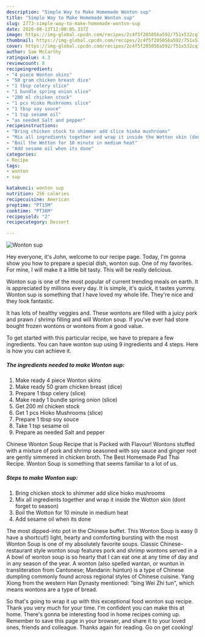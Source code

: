 ```yaml
---
description: "Simple Way to Make Homemade Wonton sup"
title: "Simple Way to Make Homemade Wonton sup"
slug: 2773-simple-way-to-make-homemade-wonton-sup
date: 2020-08-13T12:00:05.337Z
image: https://img-global.cpcdn.com/recipes/2c4f5f205056a592/751x532cq70/wonton-sup-recipe-main-photo.jpg
thumbnail: https://img-global.cpcdn.com/recipes/2c4f5f205056a592/751x532cq70/wonton-sup-recipe-main-photo.jpg
cover: https://img-global.cpcdn.com/recipes/2c4f5f205056a592/751x532cq70/wonton-sup-recipe-main-photo.jpg
author: Sam McCarthy
ratingvalue: 4.3
reviewcount: 8
recipeingredient:
- "4 piece Wonton skins"
- "50 gram chicken breast dice"
- "1 tbsp celery slice"
- "1 bundle spring onion slice"
- "200 ml chicken stock"
- "1 pcs Hioko Mushrooms slice"
- "1 tbsp soy souce"
- "1 tsp sesame oil"
- "as needed Salt and pepper"
recipeinstructions:
- "Bring chicken stock to shimmer add slice hioko mushrooms"
- "Mix all ingredients together and wrap it inside the Wotton skin (dont forget to season)"
- "Boil the Wotton for 10 minute in medium heat"
- "Add sesame oil when its done"
categories:
- Recipe
tags:
- wonton
- sup

katakunci: wonton sup 
nutrition: 256 calories
recipecuisine: American
preptime: "PT15M"
cooktime: "PT36M"
recipeyield: "2"
recipecategory: Dessert

---
```



![Wonton sup](https://img-global.cpcdn.com/recipes/2c4f5f205056a592/751x532cq70/wonton-sup-recipe-main-photo.jpg)

Hey everyone, it's John, welcome to our recipe page. Today, I'm gonna show you how to prepare a special dish, wonton sup. One of my favorites. For mine, I will make it a little bit tasty. This will be really delicious.

Wonton sup is one of the most popular of current trending meals on earth. It is appreciated by millions every day. It is simple, it's quick, it tastes yummy. Wonton sup is something that I have loved my whole life. They're nice and they look fantastic.

It has lots of healthy veggies and. These wontons are filled with a juicy pork and prawn / shrimp filling and will Wonton soup. If you&#39;ve ever had store bought frozen wontons or wontons from a good value.


To get started with this particular recipe, we have to prepare a few ingredients. You can have wonton sup using 9 ingredients and 4 steps. Here is how you can achieve it.

<!--inarticleads1-->

##### The ingredients needed to make Wonton sup:

1. Make ready 4 piece Wonton skins
1. Make ready 50 gram chicken breast (dice)
1. Prepare 1 tbsp celery (slice)
1. Make ready 1 bundle spring onion (slice)
1. Get 200 ml chicken stock
1. Get 1 pcs Hioko Mushrooms (slice)
1. Prepare 1 tbsp soy souce
1. Take 1 tsp sesame oil
1. Prepare as needed Salt and pepper


Chinese Wonton Soup Recipe that is Packed with Flavour! Wontons stuffed with a mixture of pork and shrimp seasoned with soy sauce and ginger root are gently simmered in chicken broth. The Best Homemade Pad Thai Recipe. Wonton Soup is something that seems familiar to a lot of us. 

<!--inarticleads2-->

##### Steps to make Wonton sup:

1. Bring chicken stock to shimmer add slice hioko mushrooms
1. Mix all ingredients together and wrap it inside the Wotton skin (dont forget to season)
1. Boil the Wotton for 10 minute in medium heat
1. Add sesame oil when its done


The most dipped-into pot in the Chinese buffet. This Wonton Soup is easy (I have a shortcut!) light, hearty and comforting bursting with the most Wonton Soup is one of my absolutely favorite soups. Classic Chinese-restaurant style wonton soup features pork and shrimp wontons served in a A bowl of wonton soup is so hearty that I can eat one at any time of day and in any season of the year. A wonton (also spelled wantan, or wuntun in transliteration from Cantonese; Mandarin: húntun) is a type of Chinese dumpling commonly found across regional styles of Chinese cuisine. Yang Xiong from the western Han Dynasty mentioned: &#34;bing Wei Zhi tun&#34;, which means wontons are a type of bread. 

So that's going to wrap it up with this exceptional food wonton sup recipe. Thank you very much for your time. I'm confident you can make this at home. There's gonna be interesting food in home recipes coming up. Remember to save this page in your browser, and share it to your loved ones, friends and colleague. Thanks again for reading. Go on get cooking!

